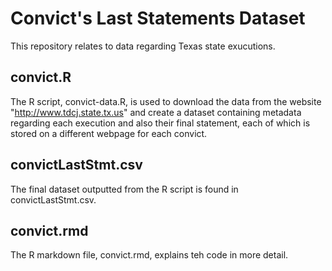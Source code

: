 # Convict's Last Statements Dataset

This repository relates to data regarding Texas state exucutions.

## convict.R
The R script, convict-data.R, is used to download the data from the website "http://www.tdcj.state.tx.us" and create a dataset containing metadata regarding each execution and also their final statement, each of which is stored on a different webpage for each convict.

## convictLastStmt.csv
The final dataset outputted from the R script is found in convictLastStmt.csv.

## convict.rmd
The R markdown file, convict.rmd, explains teh code in more detail.